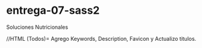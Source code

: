 # entrega-07-sass2

Soluciones Nutricionales

//HTML (Todos)= Agrego Keywords, Description, Favicon y Actualizo titulos.

